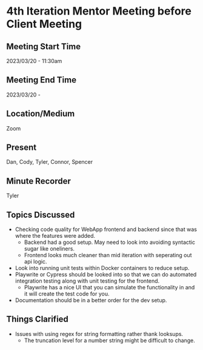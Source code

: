 #  4th Iteration Mentor Meeting before Client Meeting

## Meeting Start Time

2023/03/20 - 11:30am

## Meeting End Time

2023/03/20 - 

## Location/Medium

Zoom

## Present

Dan, Cody, Tyler, Connor, Spencer

## Minute Recorder

Tyler

## Topics Discussed

* Checking code quality for WebApp frontend and backend since that was where the features were added.
    * Backend had a good setup. May need to look into avoiding syntactic sugar like oneliners.
    * Frontend looks much cleaner than mid iteration with seperating out api logic.
* Look into running unit tests within Docker containers to reduce setup.
* Playwrite or Cypress should be looked into so that we can do automated integration testing along with unit testing for the frontend.
    * Playwrite has a nice UI that you can simulate the functionality in and it will create the test code for you.
* Documentation should be in a better order for the dev setup.

## Things Clarified
* Issues with using regex for string formatting rather thank looksups.
    * The truncation level for a number string might be difficult to change.
